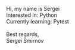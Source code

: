 Hi, my name is Sergei <br/>
Interested in: Python <br/>
Currently learning: Pytest<br/>
<br/>
Best regards, <br/>
Sergei Smirnov
